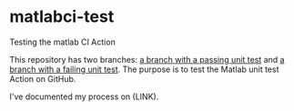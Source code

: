 # matlabci-test
Testing the matlab CI Action

This repository has two branches: [a branch with a passing unit test](https://github.com/ilent2/matlabci-test/tree/passing)
and [a branch with a failing unit test](https://github.com/ilent2/matlabci-test/tree/failing).
The purpose is to test the Matlab unit test Action on GitHub.

I've documented my process on (LINK).

